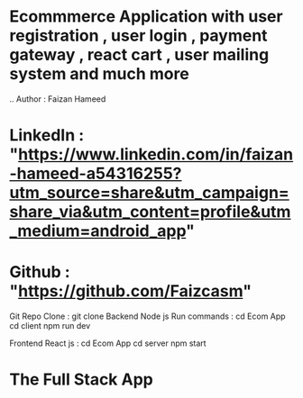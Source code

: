 # Ecommmerce Application with user registration , user login , payment gateway , react cart , user mailing system and much more 
.. Author : Faizan Hameed 

# LinkedIn : "https://www.linkedin.com/in/faizan-hameed-a54316255?utm_source=share&utm_campaign=share_via&utm_content=profile&utm_medium=android_app"

# Github : "https://github.com/Faizcasm"

Git Repo Clone : git clone 
Backend Node js Run commands : cd Ecom App 
                               cd client
                               npm run dev

Frontend React js : cd Ecom App
                    cd server
                    npm start

# The Full Stack App